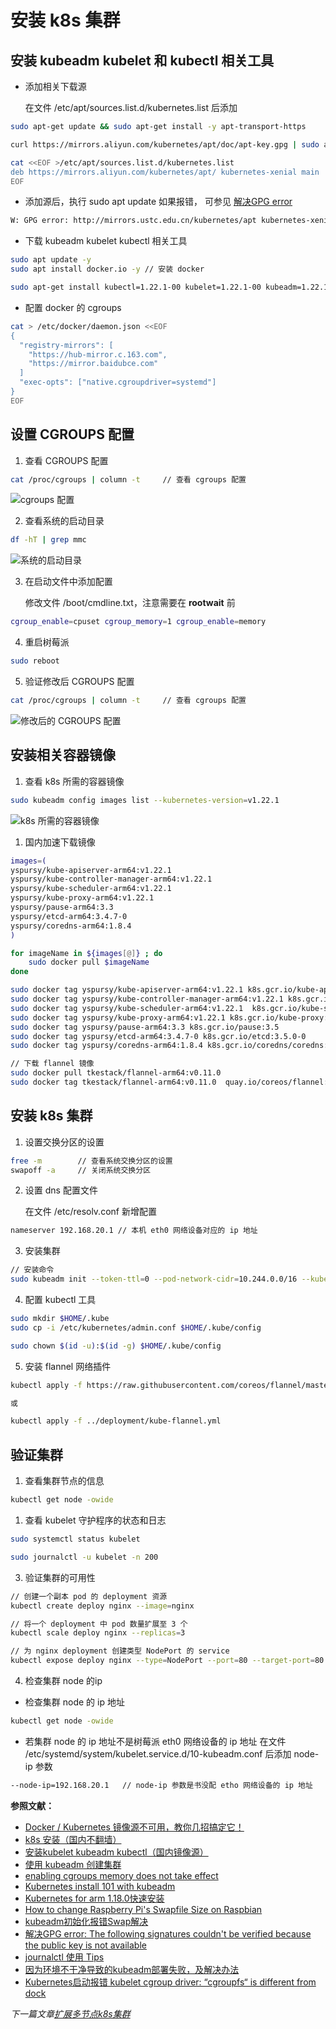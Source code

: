 # 安装 k8s 集群

## 安装 kubeadm kubelet 和 kubectl 相关工具

- 添加相关下载源

  在文件 /etc/apt/sources.list.d/kubernetes.list 后添加

```bash
sudo apt-get update && sudo apt-get install -y apt-transport-https

curl https://mirrors.aliyun.com/kubernetes/apt/doc/apt-key.gpg | sudo apt-key add - 

cat <<EOF >/etc/apt/sources.list.d/kubernetes.list
deb https://mirrors.aliyun.com/kubernetes/apt/ kubernetes-xenial main
EOF
```

- 添加源后，执行 sudo apt update 如果报错， 可参见 [解决GPG error](https://blog.csdn.net/zhuiqiuzhuoyue583/article/details/90597499)

```bash
W: GPG error: http://mirrors.ustc.edu.cn/kubernetes/apt kubernetes-xenial InRelease: The following signatures couldn't be verified because the public key is not available: NO_PUBKEY 6A030B21BA07F4FB NO_PUBKEY 8B57C5C2836F4BEB
```

- 下载 kubeadm kubelet kubectl 相关工具

```bash
sudo apt update -y
sudo apt install docker.io -y // 安装 docker 

sudo apt-get install kubectl=1.22.1-00 kubelet=1.22.1-00 kubeadm=1.22.1-00 -y
```

- 配置 docker 的 cgroups

```bash
cat > /etc/docker/daemon.json <<EOF
{
  "registry-mirrors": [
    "https://hub-mirror.c.163.com",
    "https://mirror.baidubce.com"
  ]
  "exec-opts": ["native.cgroupdriver=systemd"]
}
EOF
```

## 设置 CGROUPS 配置

1. 查看 CGROUPS 配置
   
```bash
cat /proc/cgroups | column -t     // 查看 cgroups 配置
```

![cgroups 配置](/shot_screen/cgroups.png)

2. 查看系统的启动目录

```bash
df -hT | grep mmc
```

![系统的启动目录](/shot_screen/launch.png)

3. 在启动文件中添加配置

   修改文件 /boot/cmdline.txt，注意需要在 **rootwait** 前

```bash
cgroup_enable=cpuset cgroup_memory=1 cgroup_enable=memory
```

4. 重启树莓派

```bash
sudo reboot
```

5. 验证修改后 CGROUPS 配置

```bash
cat /proc/cgroups | column -t     // 查看 cgroups 配置
```

![修改后的 CGROUPS 配置](/shot_screen/cgroups2.png)

## 安装相关容器镜像

1. 查看 k8s 所需的容器镜像

```bash
sudo kubeadm config images list --kubernetes-version=v1.22.1
```

![k8s 所需的容器镜像](/shot_screen/k8s-images.png)

1. 国内加速下载镜像

```bash
images=(
yspursy/kube-apiserver-arm64:v1.22.1
yspursy/kube-controller-manager-arm64:v1.22.1
yspursy/kube-scheduler-arm64:v1.22.1
yspursy/kube-proxy-arm64:v1.22.1
yspursy/pause-arm64:3.3
yspursy/etcd-arm64:3.4.7-0
yspursy/coredns-arm64:1.8.4
)

for imageName in ${images[@]} ; do
    sudo docker pull $imageName
done

sudo docker tag yspursy/kube-apiserver-arm64:v1.22.1 k8s.gcr.io/kube-apiserver:v1.22.1
sudo docker tag yspursy/kube-controller-manager-arm64:v1.22.1 k8s.gcr.io/kube-controller-manager:v1.22.1
sudo docker tag yspursy/kube-scheduler-arm64:v1.22.1  k8s.gcr.io/kube-scheduler:v1.22.1
sudo docker tag yspursy/kube-proxy-arm64:v1.22.1 k8s.gcr.io/kube-proxy:v1.22.1
sudo docker tag yspursy/pause-arm64:3.3 k8s.gcr.io/pause:3.5
sudo docker tag yspursy/etcd-arm64:3.4.7-0 k8s.gcr.io/etcd:3.5.0-0
sudo docker tag yspursy/coredns-arm64:1.8.4 k8s.gcr.io/coredns/coredns:v1.8.4

// 下载 flannel 镜像
sudo docker pull tkestack/flannel-arm64:v0.11.0
sudo docker tag tkestack/flannel-arm64:v0.11.0  quay.io/coreos/flannel:v0.15.0
```

## 安装 k8s 集群

1. 设置交换分区的设置

```bash
free -m        // 查看系统交换分区的设置
swapoff -a     // 关闭系统交换分区
```

2. 设置 dns 配置文件

   在文件 /etc/resolv.conf 新增配置

```bash
nameserver 192.168.20.1 // 本机 eth0 网络设备对应的 ip 地址
```

3. 安装集群

```bash
// 安装命令
sudo kubeadm init --token-ttl=0 --pod-network-cidr=10.244.0.0/16 --kubernetes-version=v1.22.1 --apiserver-advertise-address=192.168.20.1 --ignore-preflight-errors=Mem
```

4. 配置 kubectl 工具

```bash
sudo mkdir $HOME/.kube
sudo cp -i /etc/kubernetes/admin.conf $HOME/.kube/config

sudo chown $(id -u):$(id -g) $HOME/.kube/config
```

5. 安装 flannel 网络插件

```bash
kubectl apply -f https://raw.githubusercontent.com/coreos/flannel/master/Documentation/kube-flannel.yml

或

kubectl apply -f ../deployment/kube-flannel.yml
```

## 验证集群

1. 查看集群节点的信息

```bash
kubectl get node -owide
```

1. 查看 kubelet 守护程序的状态和日志

```bash
sudo systemctl status kubelet

sudo journalctl -u kubelet -n 200
```

3. 验证集群的可用性

```bash
// 创建一个副本 pod 的 deployment 资源
kubectl create deploy nginx --image=nginx 

// 将一个 deployment 中 pod 数量扩展至 3 个
kubectl scale deploy nginx --replicas=3

// 为 nginx deployment 创建类型 NodePort 的 service
kubectl expose deploy nginx --type=NodePort --port=80 --target-port=80
```

4. 检查集群 node 的ip

- 检查集群 node 的 ip 地址

```bash
kubectl get node -owide
```

- 若集群 node 的 ip 地址不是树莓派 eth0 网络设备的 ip 地址
  在文件 /etc/systemd/system/kubelet.service.d/10-kubeadm.conf 后添加 node-ip 参数

```bash
--node-ip=192.168.20.1   // node-ip 参数是书没配 etho 网络设备的 ip 地址
```


**参照文献：**

- [Docker / Kubernetes 镜像源不可用，教你几招搞定它！](https://cloud.tencent.com/developer/article/1499649)
- [k8s 安装（国内不翻墙）](https://zhuanlan.zhihu.com/p/46341911)
- [安装kubelet kubeadm kubectl（国内镜像源）](https://www.orchome.com/10036)
- [使用 kubeadm 创建集群](https://kubernetes.io/zh/docs/setup/production-environment/tools/kubeadm/create-cluster-kubeadm/)
- [enabling cgroups memory does not take effect](https://www.raspberrypi.org/forums/viewtopic.php?t=203128#p1261949)
- [Kubernetes install 101 with kubeadm](https://medium.com/faun/kubernetes-install-101-with-kubeadm-149b70626a9f)
- [Kubernetes for arm 1.18.0快速安装](https://my.oschina.net/u/2306127/blog/3226348)
- [How to change Raspberry Pi's Swapfile Size on Raspbian](http://www.bitpi.co/2015/02/11/how-to-change-raspberry-pis-swapfile-size-on-rasbian/)
- [kubeadm初始化报错Swap解决](https://blog.whsir.com/post-5344.html)
- [解决GPG error: The following signatures couldn't be verified because the public key is not available](https://blog.csdn.net/zhuiqiuzhuoyue583/article/details/90597499)
- [journalctl 使用 Tips](https://liqiang.io/post/tip-for-using-journalctl-6baa4268)
- [因为环境不干净导致的kubeadm部署失败，及解决办法](https://www.fencatn.com/292/)
- [Kubernetes启动报错 kubelet cgroup driver: “cgroupfs“ is different from dock](https://blog.csdn.net/sd4493091/article/details/103645032)



*下一篇文章[扩展多节点k8s集群](/docs/05-扩展多节点k8s集群.md)*
